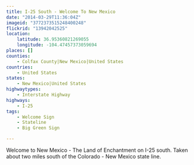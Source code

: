 ```yaml
---
title: I-25 South - Welcome To New Mexico
date: "2014-03-29T11:36:04Z"
imageid: "3772373515248400248"
flickrid: "13942042525"
location:
    latitude: 36.95360821269055
    longitude: -104.47457373059694
places: []
counties:
    - Colfax County|New Mexico|United States
countries:
    - United States
states:
    - New Mexico|United States
highwaytypes:
    - Interstate Highway
highways:
    - I-25
tags:
    - Welcome Sign
    - Stateline
    - Big Green Sign

---
```

Welcome to New Mexico - The Land of Enchantment on I-25 south.  Taken about two miles south of the Colorado - New Mexico state line.
